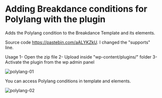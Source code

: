 # Adding Breakdance conditions for Polylang with the plugin
Adds the Polylang condition to the Breakdance Template and its elements.

Source code https://pastebin.com/aALYKZkU. I changed the "supports" line.

Usage
1- Open the zip file
2- Upload inside "wp-content/plugins/" folder
3- Activate the plugin from the wp admin panel

![polylang-01](https://user-images.githubusercontent.com/48365764/197161232-58ad5256-9ab1-4a13-8b80-7681f7a6c113.jpg)

You can access Polylang conditions in template and elements.

![polylang-02](https://user-images.githubusercontent.com/48365764/197161863-d472d5f8-0ba7-4fa3-b7d7-12e8240a0d5b.jpg)
